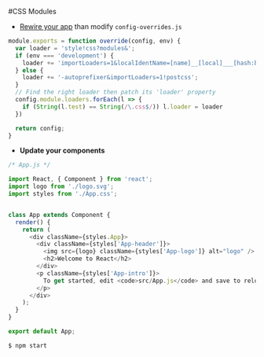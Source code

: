 #CSS Modules

* [Rewire your app](https://github.com/timarney/react-app-rewired#how-to-rewire-your-create-react-app-project) than modify `config-overrides.js`

```javascript
module.exports = function override(config, env) {
  var loader = 'style!css?modules&';
  if (env === 'development') {
    loader += 'importLoaders=1&localIdentName=[name]__[local]___[hash:base64:5]!postcss';
  } else {
    loader += '-autoprefixer&importLoaders=1!postcss';
  }
  // Find the right loader then patch its 'loader' property
  config.module.loaders.forEach(l => {
    if (String(l.test) == String(/\.css$/)) l.loader = loader
  })

  return config;
}

```

* **Update your components**

```javascript
/* App.js */

import React, { Component } from 'react';
import logo from './logo.svg';
import styles from './App.css';


class App extends Component {
  render() {
    return (
      <div className={styles.App}>
        <div className={styles['App-header']}>
          <img src={logo} className={styles['App-logo']} alt="logo" />
          <h2>Welcome to React</h2>
        </div>
        <p className={styles['App-intro']}>
          To get started, edit <code>src/App.js</code> and save to reload.
        </p>
      </div>
    );
  }
}

export default App;

```

```bash
$ npm start
```
